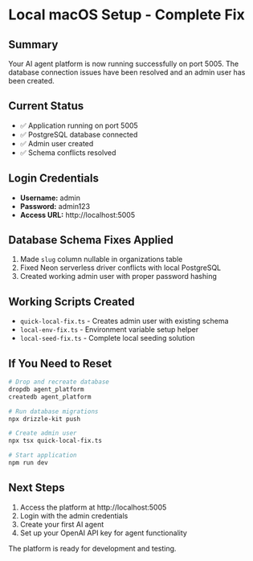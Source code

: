 # Local macOS Setup - Complete Fix

## Summary
Your AI agent platform is now running successfully on port 5005. The database connection issues have been resolved and an admin user has been created.

## Current Status
- ✅ Application running on port 5005
- ✅ PostgreSQL database connected 
- ✅ Admin user created
- ✅ Schema conflicts resolved

## Login Credentials
- **Username:** admin
- **Password:** admin123
- **Access URL:** http://localhost:5005

## Database Schema Fixes Applied
1. Made `slug` column nullable in organizations table
2. Fixed Neon serverless driver conflicts with local PostgreSQL
3. Created working admin user with proper password hashing

## Working Scripts Created
- `quick-local-fix.ts` - Creates admin user with existing schema
- `local-env-fix.ts` - Environment variable setup helper
- `local-seed-fix.ts` - Complete local seeding solution

## If You Need to Reset
```bash
# Drop and recreate database
dropdb agent_platform
createdb agent_platform

# Run database migrations
npx drizzle-kit push

# Create admin user
npx tsx quick-local-fix.ts

# Start application
npm run dev
```

## Next Steps
1. Access the platform at http://localhost:5005
2. Login with the admin credentials
3. Create your first AI agent
4. Set up your OpenAI API key for agent functionality

The platform is ready for development and testing.